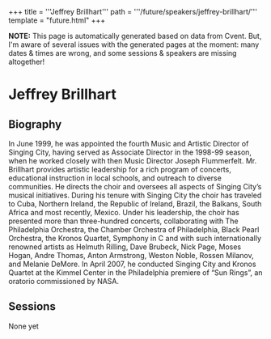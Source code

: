 +++
title = '''Jeffrey Brillhart'''
path = '''/future/speakers/jeffrey-brillhart/'''
template = "future.html"
+++

<p class="todo">
<strong>NOTE:</strong> This page is automatically generated based on data from Cvent.
But, I'm aware of several issues with the generated pages at the moment:
many dates & times are wrong, and some sessions & speakers are missing altogether!
</p>

<h1>Jeffrey Brillhart</h1>
<h2>Biography</h2>
<p>In June 1999, he was appointed the fourth Music and Artistic Director of Singing City, having served as Associate Director in the 1998-99 season, when he worked closely with then Music Director Joseph Flummerfelt. Mr. Brillhart provides artistic leadership for a rich program of concerts, educational instruction in local schools, and outreach to diverse communities. He directs the choir and oversees all aspects of Singing City’s musical initiatives. During his tenure with Singing City the choir has traveled to Cuba, Northern Ireland, the Republic of Ireland, Brazil, the Balkans, South Africa and most recently, Mexico. Under his leadership, the choir has presented more than three-hundred concerts, collaborating with The Philadelphia Orchestra, the Chamber Orchestra of Philadelphia, Black Pearl Orchestra, the Kronos Quartet, Symphony in C and with such internationally renowned artists as Helmuth Rilling, Dave Brubeck, Nick Page, Moses Hogan, Andre Thomas, Anton Armstrong, Weston Noble, Rossen Milanov, and Melanie DeMore. In April 2007, he conducted Singing City and Kronos Quartet at the Kimmel Center in the Philadelphia premiere of “Sun Rings”, an oratorio commissioned by NASA.</p>
<h2>Sessions</h2>
<p>None yet</p>

